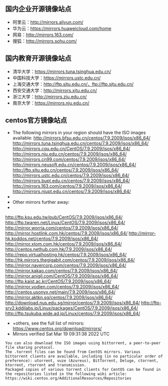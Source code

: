 ## 国内企业开源镜像站点
- 阿里云：http://mirrors.aliyun.com/
- 华为云：https://mirrors.huaweicloud.com/home
- 网易：http://mirrors.163.com/
- 搜狐：http://mirrors.sohu.com/
## 国内教育开源镜像站点
- 清华大学：https://mirrors.tuna.tsinghua.edu.cn/
- 中国科技大学：https://mirrors.ustc.edu.cn/
- 上海交通大学：http://ftp.sjtu.edu.cn/，ftp://ftp.sjtu.edu.cn/
- 西安交通大学：http://mirrors.xjtu.edu.cn/
- 浙江大学：http://mirrors.zju.edu.cn/
- 南京大学：https://mirrors.nju.edu.cn/
## centos官方镜像站点
- The following mirrors in your region should have the ISO images available:
http://mirrors.bfsu.edu.cn/centos/7.9.2009/isos/x86_64/
http://mirrors.tuna.tsinghua.edu.cn/centos/7.9.2009/isos/x86_64/
http://mirrors.cqu.edu.cn/CentOS/7.9.2009/isos/x86_64/
http://mirrors.nju.edu.cn/centos/7.9.2009/isos/x86_64/
http://mirrors.cn99.com/centos/7.9.2009/isos/x86_64/
http://mirrors.neusoft.edu.cn/centos/7.9.2009/isos/x86_64/
http://ftp.sjtu.edu.cn/centos/7.9.2009/isos/x86_64/
http://mirrors.ustc.edu.cn/centos/7.9.2009/isos/x86_64/
http://mirrors.bupt.edu.cn/centos/7.9.2009/isos/x86_64/
http://mirrors.163.com/centos/7.9.2009/isos/x86_64/
http://mirrors.njupt.edu.cn/centos/7.9.2009/isos/x86_64/
-   
- Other mirrors further away:
- 
http://ftp.ksu.edu.tw/pub/CentOS/7.9.2009/isos/x86_64/
http://ftp.twaren.net/Linux/CentOS/7.9.2009/isos/x86_64/
http://mirror.worria.com/centos/7.9.2009/isos/x86_64/
http://mirror.hostlink.com.hk/centos/7.9.2009/isos/x86_64/
http://mirror-hk.koddos.net/centos/7.9.2009/isos/x86_64/
http://mirror.xtom.com.hk/centos/7.9.2009/isos/x86_64/
http://centos.nethub.com.hk/7.9.2009/isos/x86_64/
http://repo.virtualhosting.hk/centos/7.9.2009/isos/x86_64/
http://hk.mirrors.thegigabit.com/centos/7.9.2009/isos/x86_64/
http://mirror.navercorp.com/centos/7.9.2009/isos/x86_64/
http://mirror.kakao.com/centos/7.9.2009/isos/x86_64/
http://mirror.anigil.com/CentOS/7.9.2009/isos/x86_64/
http://ftp.kaist.ac.kr/CentOS/7.9.2009/isos/x86_64/
http://mirror.vodien.com/centos/7.9.2009/isos/x86_64/
http://centos.usonyx.net/main/7.9.2009/isos/x86_64/
http://mirror.aktkn.sg/centos/7.9.2009/isos/x86_64/
http://download.nus.edu.sg/mirror/centos/7.9.2009/isos/x86_64/
http://ftp-srv2.kddilabs.jp/Linux/packages/CentOS/7.9.2009/isos/x86_64/
http://ftp.tsukuba.wide.ad.jp/Linux/centos/7.9.2009/isos/x86_64/
- +others, see the full list of mirrors: 
  https://www.centos.org/download/mirrors/
- Mirrors verified Sat Mar 19 09:31:38 2022 UTC
```
You can also download the ISO images using bittorrent, a peer-to-peer file sharing protocol. 
The .torrent files can be found from CentOS mirrors. Various bittorrent clients are available, including (in no particular order of preference): utorrent, vuze (Azureus), BitTorrent, Deluge, ctorrent, ktorrent, rtorrent and transmission. 
Packaged copies of various torrent clients for CentOS can be found in the repositories listed in the following wiki article: 
https://wiki.centos.org/AdditionalResources/Repositories
```
